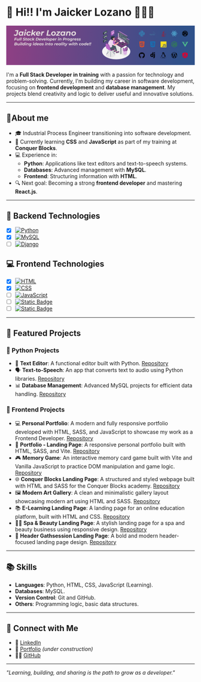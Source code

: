 # 👋 Hi!! I'm Jaicker Lozano 👨🏻‍💻

![My Banner](https://github.com/jaickerlozano/jaickerlozano/blob/main/fondo-perfil-github.png)

I'm a **Full Stack Developer in training** with a passion for technology and problem-solving. Currently, I'm building my career in software development, focusing on **frontend development** and **database management**. My projects blend creativity and logic to deliver useful and innovative solutions.

---

 ## 🚀About me

- 🎓 Industrial Process Engineer transitioning into software development.
- 🌱 Currently learning **CSS** and **JavaScript** as part of my training at **Conquer Blocks**.
- 💻 Experience in:
  - **Python**: Applications like text editors and text-to-speech systems.
  - **Databases**: Advanced management with **MySQL**.
  - **Frontend**: Structuring information with **HTML**.
- 🔍 Next goal: Becoming a strong **frontend developer** and mastering **React.js**.

---

## 📔 Backend Technologies

- [x] [![Python](https://img.shields.io/badge/Finished%20-%20green?style=flat&logo=python&label=Python&labelColor=black&color=blue)]()
- [x] [![MySQL](https://img.shields.io/badge/Finished%20-%20%234479A1?style=flat&logo=mysql&label=MySQL&labelColor=black&color=%234479A1)]()
- [ ] [![Django](https://img.shields.io/badge/Soon%20-%20%23092E20?style=flat&logo=django&label=Django&labelColor=black&color=%23092E20)]()

## 💻 Frontend Technologies

- [x] [![HTML](https://img.shields.io/badge/Finished%20-%20%23E34F26?style=flat&logo=html5&label=HTML&labelColor=black&color=%23E34F26)]()
- [x] [![CSS](https://img.shields.io/badge/Finished%20-%20%231572B6?style=flat&logo=css&label=CSS&labelColor=black&color=%231572B6)]()
- [ ] [![JavaScript](https://img.shields.io/badge/Learning...%20%20-%20%23F7DF1E?style=flat&logo=javascript&label=JavaScript&labelColor=black&color=%23F7DF1E)]()
- [ ] [![Static Badge](https://img.shields.io/badge/Soon%20-%20%233178C6?style=flat&logo=typescript&label=TypeScript&labelColor=black&color=%233178C6)]()
- [ ] [![Static Badge](https://img.shields.io/badge/Soon%20-%20%2361DAFB?style=flat&logo=react&label=ReactJS&labelColor=black&color=%2361DAFB)]()

---

## 💼 Featured Projects

### 🐍 Python Projects

- 📝 **Text Editor**: A functional editor built with Python. [Repository](https://github.com/jaickerlozano/editor_de_texto)
- 🗣️ **Text-to-Speech**: An app that converts text to audio using Python libraries. [Repository](https://github.com/jaickerlozano/texto_a_voz)
- 📊 **Database Management**: Advanced MySQL projects for efficient data handling. [Repository](https://github.com/jaickerlozano/Ejercicios_practica_2_sql)

### 🎨 Frontend Projects

- 💻 **Personal Portfolio**: A modern and fully responsive portfolio developed with HTML, SASS, and JavaScript to showcase my work as a Frontend Developer. [Repository](https://github.com/jaickerlozano/portfolio-jaicker)
- 🎨 **Portfolio - Landing Page**: A responsive personal portfolio built with HTML, SASS, and Vite. [Repository](https://github.com/jaickerlozano/proyecto03_responsive_portfolio)
- 🎮 **Memory Game**: An interactive memory card game built with Vite and Vanilla JavaScript to practice DOM manipulation and game logic. [Repository](https://github.com/jaickerlozano/primer-proyecto-js-juego-de-memoria)
- 🌐 **Conquer Blocks Landing Page**: A structured and styled webpage built with HTML and SASS for the Conquer Blocks academy. [Repository](https://github.com/jaickerlozano/proyecto_elaboracion_pagina_html)
- 🖼️ **Modern Art Gallery**: A clean and minimalistic gallery layout showcasing modern art using HTML and SASS. [Repository](https://github.com/jaickerlozano/modern-art-gallery)
- 📚 **E-Learning Landing Page**: A landing page for an online education platform, built with HTML and CSS. [Repository](https://github.com/jaickerlozano/e-learning-landing-page)
- 💆‍♀️ **Spa & Beauty Landing Page**: A stylish landing page for a spa and beauty business using responsive design. [Repository](https://github.com/jaickerlozano/spa-beauty-landing-page)
- 🧭 **Header Gathsession Landing Page**: A bold and modern header-focused landing page design. [Repository](https://github.com/jaickerlozano/header-gathsession-landing-page)
---

## 📚 Skills

- **Languages**: Python, HTML, CSS, JavaScript (Learning).
- **Databases**: MySQL.
- **Version Control**: Git and GitHub.
- **Others**: Programming logic, basic data structures.

---

## 🌟 Connect with Me

- 💼 [LinkedIn](https://www.linkedin.com/in/jaicker-lozano)
- 📂 [Portfolio](https://github.com/jaickerlozano?tab=repositories) *(under construction)*
- 🧑‍💻 [GitHub](https://github.com/jaickerlozano)

---

_"Learning, building, and sharing is the path to grow as a developer."_
<!---
jaickerlozano/jaickerlozano is a ✨ special ✨ repository because its `README.md` (this file) appears on your GitHub profile.
You can click the Preview link to take a look at your changes.
--->
